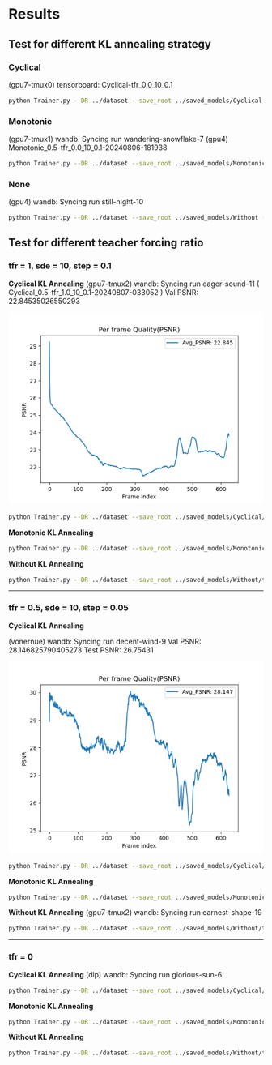 # Results

## Test for different KL annealing strategy

### Cyclical 
(gpu7-tmux0) tensorboard: Cyclical-tfr_0.0_10_0.1
```bash
python Trainer.py --DR ../dataset --save_root ../saved_models/Cyclical --lr 0.0001 --num_epoch 200 --tfr 0 --kl_anneal_type Cyclical --kl_anneal_ratio 0.5 --wandb --device cuda:3
```

### Monotonic
(gpu7-tmux1) wandb: Syncing run wandering-snowflake-7
(gpu4) Monotonic_0.5-tfr_0.0_10_0.1-20240806-181938
```bash
python Trainer.py --DR ../dataset --save_root ../saved_models/Monotonic --lr 0.0001 --num_epoch 200 --tfr 0 --kl_anneal_type Monotonic --kl_anneal_ratio 0.5 --wandb --device cuda:3
```

### None
(gpu4) wandb: Syncing run still-night-10
```bash
python Trainer.py --DR ../dataset --save_root ../saved_models/Without --lr 0.0001 --num_epoch 200 --tfr 0 --kl_anneal_type None --kl_anneal_ratio 0.5 --wandb --device cuda:1
```

## Test for different teacher forcing ratio

### tfr = 1, sde = 10, step = 0.1

**Cyclical KL Annealing**
(gpu7-tmux2) wandb: Syncing run eager-sound-11 ( Cyclical_0.5-tfr_1.0_10_0.1-20240807-033052 )
Val PSNR: 22.84535026550293

![PSNR_eager-sound-11_g0uglg3t.png](img/eager-sound-11/PSNR_eager-sound-11_g0uglg3t.png)
```bash
python Trainer.py --DR ../dataset --save_root ../saved_models/Cyclical/tfr1 --lr 0.0001 --num_epoch 100 --tfr 1 --kl_anneal_type Cyclical --kl_anneal_ratio 0.5 --wandb --device cuda:7
```

**Monotonic KL Annealing**

```bash
python Trainer.py --DR ../dataset --save_root ../saved_models/Monotonic/tfr1 --lr 0.0001 --num_epoch 100 --tfr 1 --kl_anneal_type Monotonic --kl_anneal_ratio 0.5 --wandb --device cuda:3
```

**Without KL Annealing**

```bash
python Trainer.py --DR ../dataset --save_root ../saved_models/Without/tfr1 --lr 0.0001 --num_epoch 100 --tfr 1 --kl_anneal_type None --kl_anneal_ratio 0.5 --wandb --device cuda:7
```

---

### tfr = 0.5, sde = 10, step = 0.05

**Cyclical KL Annealing**

(vonernue) wandb: Syncing run decent-wind-9
Val PSNR: 28.146825790405273
Test PSNR: 26.75431

![PSNR_per_frame_uf6y1zlj.png](img/decent-wind-9/PSNR_decent-wind-9_uf6y1zlj.png)
```bash
python Trainer.py --DR ../dataset --save_root ../saved_models/Cyclical/tfr05 --lr 0.0001 --num_epoch 100 --tfr 0.5 --tfr_d_step 0.05 --kl_anneal_type Cyclical --kl_anneal_ratio 0.5 --wandb --device cuda:3
```

**Monotonic KL Annealing**

```bash
python Trainer.py --DR ../dataset --save_root ../saved_models/Monotonic/tfr05 --lr 0.0001 --num_epoch 100 --tfr 0.5 --tfr_d_step 0.05 --kl_anneal_type Monotonic --kl_anneal_ratio 0.5 --wandb --device cuda:3
```

**Without KL Annealing**
(gpu7-tmux2) wandb: Syncing run earnest-shape-19
```bash
python Trainer.py --DR ../dataset --save_root ../saved_models/Without/tfr05 --lr 0.0001 --num_epoch 100 --tfr 0.5 --tfr_d_step 0.05 --kl_anneal_type None --kl_anneal_ratio 0.5 --wandb --device cuda:7
```

---

### tfr = 0
**Cyclical KL Annealing**
(dlp) wandb: Syncing run glorious-sun-6
```bash
python Trainer.py --DR ../dataset --save_root ../saved_models/Cyclical/tfr0 --lr 0.0001 --num_epoch 100 --tfr 0 --kl_anneal_type Cyclical --kl_anneal_ratio 0.5 --wandb --device cuda:3
```

**Monotonic KL Annealing**

```bash
python Trainer.py --DR ../dataset --save_root ../saved_models/Monotonic/tfr0 --lr 0.0001 --num_epoch 100 --tfr 0 --kl_anneal_type Monotonic --kl_anneal_ratio 0.5 --wandb --device cuda:3
```

**Without KL Annealing**

```bash
python Trainer.py --DR ../dataset --save_root ../saved_models/Without/tfr0 --lr 0.0001 --num_epoch 100 --tfr 0 --kl_anneal_type None --kl_anneal_ratio 0.5 --wandb --device cuda:3
```

